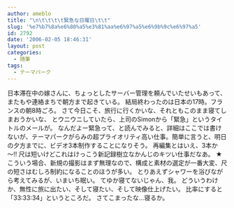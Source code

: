 ```yaml
---
author: ameblo
title: "\n\t\t\t\t緊急な日曜日\t\t"
slug: '%e7%b7%8a%e6%80%a5%e3%81%aa%e6%97%a5%e6%9b%9c%e6%97%a5'
id: 2792
date: '2006-02-05 18:46:31'
layout: post
categories:
  - 随筆
tags:
  - テーマパーク
---
```


日本滞在中の嫁さんに、ちょっとしたサーバー管理を頼んでいたせいもあって、またもや連絡まちで朝方まで起きている。 結局終わったのは日本の17時。フランスの朝8時ごろ。 さて今日こそ、旅行に行くかいな、それともこのまま寝てしまおうかいな、 とウニウニしていたら、上司のSimonから「緊急」というタイトルのメールが。 なんだよー緊急って、と読んでみると、詳細はここでは書けないが、テーマパークがらみの超プライオリティ高い仕事。簡単に言うと、明日の夕方までに、ビデオ3本制作することになりそう。 再編集とはいえ、3本か～!! 尺は短いけどこれはけっこう新記録樹立なかんじのキツい仕事だなあ。 ★こういう場合、新規の撮影はまず無理なので、構成と素材の選定が一番大変、尺の短さはむしろ制約になることのほうが多い。 とりあえずシャワーを浴びながら考えてみるが、いまいち眠い。 てゆか寝てないじゃん、我。 どういうわけか、無性に旅に出たい、そして寝たい、そして映像仕上げたい。 比率にすると「33:33:34」というところだ。 さてこまったな…寝るか。
